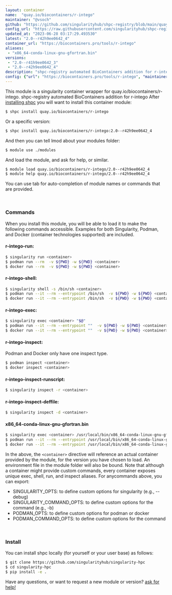 ```yaml
---
layout: container
name:  "quay.io/biocontainers/r-intego"
maintainer: "@vsoch"
github: "https://github.com/singularityhub/shpc-registry/blob/main/quay.io/biocontainers/r-intego/container.yaml"
config_url: "https://raw.githubusercontent.com/singularityhub/shpc-registry/main/quay.io/biocontainers/r-intego/container.yaml"
updated_at: "2023-06-28 03:17:29.493530"
latest: "2.0--r42h9ee0642_4"
container_url: "https://biocontainers.pro/tools/r-intego"
aliases:
 - "x86_64-conda-linux-gnu-gfortran.bin"
versions:
 - "2.0--r41h9ee0642_3"
 - "2.0--r42h9ee0642_4"
description: "shpc-registry automated BioContainers addition for r-intego"
config: {"url": "https://biocontainers.pro/tools/r-intego", "maintainer": "@vsoch", "description": "shpc-registry automated BioContainers addition for r-intego", "latest": {"2.0--r42h9ee0642_4": "sha256:fa467ee12d2d1e39425160f48d0668e6e73b07ec7900af7fcacae7d92de1419b"}, "tags": {"2.0--r41h9ee0642_3": "sha256:d515275f7baa3550f31f59481973e07e102057c910ace137763a2bb529733823", "2.0--r42h9ee0642_4": "sha256:fa467ee12d2d1e39425160f48d0668e6e73b07ec7900af7fcacae7d92de1419b"}, "docker": "quay.io/biocontainers/r-intego", "aliases": {"x86_64-conda-linux-gnu-gfortran.bin": "/usr/local/bin/x86_64-conda-linux-gnu-gfortran.bin"}}
---
```


This module is a singularity container wrapper for quay.io/biocontainers/r-intego.
shpc-registry automated BioContainers addition for r-intego
After [installing shpc](#install) you will want to install this container module:


```bash
$ shpc install quay.io/biocontainers/r-intego
```

Or a specific version:

```bash
$ shpc install quay.io/biocontainers/r-intego:2.0--r42h9ee0642_4
```

And then you can tell lmod about your modules folder:

```bash
$ module use ./modules
```

And load the module, and ask for help, or similar.

```bash
$ module load quay.io/biocontainers/r-intego/2.0--r42h9ee0642_4
$ module help quay.io/biocontainers/r-intego/2.0--r42h9ee0642_4
```

You can use tab for auto-completion of module names or commands that are provided.

<br>

### Commands

When you install this module, you will be able to load it to make the following commands accessible.
Examples for both Singularity, Podman, and Docker (container technologies supported) are included.

#### r-intego-run:

```bash
$ singularity run <container>
$ podman run --rm  -v ${PWD} -w ${PWD} <container>
$ docker run --rm  -v ${PWD} -w ${PWD} <container>
```

#### r-intego-shell:

```bash
$ singularity shell -s /bin/sh <container>
$ podman run --it --rm --entrypoint /bin/sh  -v ${PWD} -w ${PWD} <container>
$ docker run --it --rm --entrypoint /bin/sh  -v ${PWD} -w ${PWD} <container>
```

#### r-intego-exec:

```bash
$ singularity exec <container> "$@"
$ podman run --it --rm --entrypoint ""  -v ${PWD} -w ${PWD} <container> "$@"
$ docker run --it --rm --entrypoint ""  -v ${PWD} -w ${PWD} <container> "$@"
```

#### r-intego-inspect:

Podman and Docker only have one inspect type.

```bash
$ podman inspect <container>
$ docker inspect <container>
```

#### r-intego-inspect-runscript:

```bash
$ singularity inspect -r <container>
```

#### r-intego-inspect-deffile:

```bash
$ singularity inspect -d <container>
```


#### x86_64-conda-linux-gnu-gfortran.bin

```bash
$ singularity exec <container> /usr/local/bin/x86_64-conda-linux-gnu-gfortran.bin
$ podman run --it --rm --entrypoint /usr/local/bin/x86_64-conda-linux-gnu-gfortran.bin   -v ${PWD} -w ${PWD} <container> -c " $@"
$ docker run --it --rm --entrypoint /usr/local/bin/x86_64-conda-linux-gnu-gfortran.bin   -v ${PWD} -w ${PWD} <container> -c " $@"
```



In the above, the `<container>` directive will reference an actual container provided
by the module, for the version you have chosen to load. An environment file in the
module folder will also be bound. Note that although a container
might provide custom commands, every container exposes unique exec, shell, run, and
inspect aliases. For anycommands above, you can export:

 - SINGULARITY_OPTS: to define custom options for singularity (e.g., --debug)
 - SINGULARITY_COMMAND_OPTS: to define custom options for the command (e.g., -b)
 - PODMAN_OPTS: to define custom options for podman or docker
 - PODMAN_COMMAND_OPTS: to define custom options for the command

<br>

### Install

You can install shpc locally (for yourself or your user base) as follows:

```bash
$ git clone https://github.com/singularityhub/singularity-hpc
$ cd singularity-hpc
$ pip install -e .
```

Have any questions, or want to request a new module or version? [ask for help!](https://github.com/singularityhub/singularity-hpc/issues)